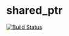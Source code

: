 # shared_ptr
[![Build Status](https://travis-ci.org/sinh3012/shared_ptr.svg?branch=master)](https://travis-ci.org/sinh3012/shared_ptr)
